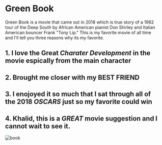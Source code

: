 # Green Book
Green Book is a movie that came out in 2018 which is true story of a 1962 tour of the Deep South by African American pianist Don Shirley and Italian American bouncer Frank "Tony Lip." This is my favorite movie of all time and I'll tell you three reasons why its my favorite. 

## 1. I love the Great *Charater Development* in the movie espically from the main character
## 2. Brought me closer with my **BEST FRIEND** 
## 3. I enojoyed it so much that I sat through all of the 2018 *OSCARS* just so my favorite could win
## 4. Khalid, this is a *GREAT* movie suggestion and I cannot wait to see it.

![book](https://github.com/L1DLID/favorite/assets/143013239/fa4d5db9-8896-4226-8862-b87496599486)
